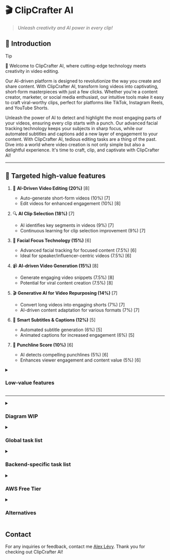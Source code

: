 # 🎬 ClipCrafter AI

> _Unleash creativity and AI power in every clip!_

## 🏁 Introduction

> [!TIP]
> 👋 Welcome to ClipCrafter AI, where cutting-edge technology meets creativity in video editing.
>
> Our AI-driven platform is designed to revolutionize the way you create and share content. With ClipCrafter AI, transform long videos into captivating, short-form masterpieces with just a few clicks. Whether you're a content creator, marketer, or social media enthusiast, our intuitive tools make it easy to craft viral-worthy clips, perfect for platforms like TikTok, Instagram Reels, and YouTube Shorts.
>
> Unleash the power of AI to detect and highlight the most engaging parts of your videos, ensuring every clip starts with a punch. Our advanced facial tracking technology keeps your subjects in sharp focus, while our automated subtitles and captions add a new layer of engagement to your content. With ClipCrafter AI, tedious editing tasks are a thing of the past. Dive into a world where video creation is not only simple but also a delightful experience. It's time to craft, clip, and captivate with ClipCrafter AI!

---

## 🎯 Targeted high-value features

1. 🎥 **AI-Driven Video Editing (20%)** [8]

   - Auto-generate short-form videos (10%) [7]
   - Edit videos for enhanced engagement (10%) [8]

2. 🔍 **AI Clip Selection (18%)** [7]

   - AI identifies key segments in videos (9%) [7]
   - Continuous learning for clip selection improvement (9%) [7]

3. 🧔 **Facial Focus Technology (15%)** [6]

   - Advanced facial tracking for focused content (7.5%) [6]
   - Ideal for speaker/influencer-centric videos (7.5%) [6]

4. 📹 **AI-driven Video Generation (15%)** [8]

   - Generate engaging video snippets (7.5%) [8]
   - Potential for viral content creation (7.5%) [8]

5. 🎬 **Generative AI for Video Repurposing (14%)** [7]

   - Convert long videos into engaging shorts (7%) [7]
   - AI-driven content adaptation for various formats (7%) [7]

6. 📝 **Smart Subtitles & Captions (12%)** [5]

   - Automated subtitle generation (6%) [5]
   - Animated captions for increased engagement (6%) [5]

7. 🎯 **Punchline Score (10%)** [6]

   - AI detects compelling punchlines (5%) [6]
   - Enhances viewer engagement and content value (5%) [6]

<details>
<summary>

### Low-value features

</summary>

8. 🔄 **AI Feedback Loop (9%)** [7]

   - AI improves highlight recommendations (4.5%) [7]
   - Adapts to viewer preferences and trends (4.5%) [7]

9. 🎧 **Enhanced Audio-Video Sync (10%)** [5]

   - Advanced audio editing features (5%) [5]
   - Seamless synchronization with video (5%) [5]

10. 💬 **Responsive Captions & Layout (8%)** [6]

    - Dynamic captions for diverse content (4%) [6]
    - AI-driven layout for optimal viewing (4%) [6]

11. 🔄 **YouTube Link Conversion (8%)** [6]

    - Converts YouTube content for social media (4%) [6]
    - Streamlines content sharing across platforms (4%) [6]

12. 📊 **Content Performance Analytics (10%)** [7]

    - Track viewer engagement and metrics (5%) [7]
    - Optimize content based on analytics insights (5%) [7]

13. 🌍 **Global Audience Reach (9%)** [7]

    - Localization features for global audience (4.5%) [7]
    - Multi-language support for wider accessibility (4.5%) [7]

14. 🔄 **Cross-Platform Sharing (7%)** [5]

    - Easy sharing on social media platforms (3.5%) [5]
    - Supports multiple video formats and aspect ratios (3.5%) [5]

15. 🤖 **Automated Content Moderation (8%)** [7]

    - AI-driven moderation for content quality (4%) [7]
    - Ensure compliance with platform guidelines (4%) [7]

16. 🎨 **Creative Editing Tools (7%)** [6]

    - Wide range of creative editing options (3.5%) [6]
    - User-friendly interface for non-professionals (3.5%) [6]

17. 🌐 **Multi-Platform Streaming (6%)** [6]

    - Stream to various platforms with custom branding (3%) [6]
    - Audience participation and interaction features (3%) [6]

18. 📈 **SEO Optimization for Videos (6%)** [6]

    - Enhance video discoverability on search engines (3%) [6]
    - Tools for optimizing video titles, descriptions, and tags (3%) [6]

19. 📝 **Video Transcription Tools (5%)** [4]

    - Transcribe video content for repurposing (2.5%) [4]
    - Convert content into different formats (2.5%) [4]

20. 🌟 **Unlimited High-Quality Exports (5%)** [4]
    - High-quality video exports (2.5%) [4]
    - No limit on the number of exports (2.5%) [4]

This list now includes a core for each feature, providing insight into the complexity of implementation for each aspect of the product.
</details>

---

<details>
<summary>

### Diagram WIP

</summary>

```mermaid
gantt
    title ClipCrafter AI Development Schedule
    dateFormat  YYYY-MM-DD
    section Initial Setup
    Development Tools Setup           :done, des1, 2023-01-01, 2023-01-10
    section AWS Amplify & Infrastructure
    AWS Amplify Configuration         :active, des2, after des1, 14d
    Backend Resources Setup           :         des3, after des2, 20d
    section Lambda Development
    Lambda Trigger Implementation     :         des4, after des3, 18d
    S3 Integration                    :         des5, after des4, 24d
    section Front-End Development
    Main Application Structure        :         des6, after des4, 30d
    Feature Components                :         des7, after des6, 40d
    section AWS Services Integration
    AWS Rekognition Integration       :         des8, after des5, 30d
    section AI Features
    AI Algorithms Development         :         des9, after des7, 40d
    AI-Powered Clip Extraction        :         des10, after des9, 36d
    section Final Stages
    Testing & Deployment              :         des11, after des10, 30d
    User Feedback and Improvements    :         des12, after des11, 20d
```

---
```mermaid
sequenceDiagram
    participant User
    participant FrontEnd
    participant AWSAmplify
    participant Lambda
    participant S3
    participant Rekognition
    User->>FrontEnd: Access Application
    FrontEnd->>AWSAmplify: Request Services
    AWSAmplify->>Lambda: Trigger Functions
    Lambda->>S3: Access Video Data
    S3->>Rekognition: Send Video for Analysis
    Rekognition->>Lambda: Return Analysis Results
    Lambda->>FrontEnd: Send Processed Data
    FrontEnd->>User: Display Results
```

</details>

<details>
<summary>

### Global task list

</summary>

1. **Initial Setup and Development Tools**

   - [x] Set up the Next.js environment for front-end development.
   - [x] Configure TypeScript for Lambda code.
   - [x] Set up ESLint for code analysis.
   - [x] Establish GitHub workflows for code quality checks.

2. **AWS Amplify and Infrastructure**

   - [x] Initial configuration of AWS Amplify for the project.
   - [x] Configure backend resources with Amplify (API, Auth, Storage).
   - [x] Set up automatic multi-region S3 bucket replication to handle the London region for Rekognition.

3. **Lambda Development and S3 Integration**

   - [x] Implement automatic Lambda trigger on S3 file upload.
   - [x] Develop the `download` function in S3 with progress information.
   - [x] Create FFmpeg commands with batch processing for optimization.
   - [x] Utilize `ffmpeg concatList.txt` for video concatenation.
   - [x] Implement `StatusUploader` for managing operation statuses.
   - [x] Configure AWS SAM for running Lambda locally with Docker during development.

4. **Front-End Development**

   - [x] Develop the main application structure (`Main.tsx`, `layout.tsx`, `page.tsx`).
   - [x] Implement global styles (`globals.css`).
   - [x] Develop feature components (`Features.tsx`).
   - [x] Use Amplify UI React library for user interface.

5. **AWS Services Integration**

   - [x] Integrate AWS Rekognition for video analysis.
   - [x] Use `ffmpeg getCmd` with blurred background for video processing.

6. **Specific Feature Development**

   - [ ] Set up AWS Transcribe for automatic transcription.
   - [ ] Use AWS Comprehend to analyze transcribed text.
   - [ ] Transition from Lambda FFmpeg Layer to AWS MediaConvert Jobs.
   - [ ] Embed generated subtitles into the video using AWS MediaConvert.
   - [ ] Design an AWS Step Functions workflow to automate the process.

7. **🎥 AI-Driven Video Generation and Editing**

   - [ ] Develop AI algorithms for automatic video generation and editing.
   - [ ] Create functionality to transform long-form videos into short clips for social media platforms.

8. **🔍 AI-Powered Clip Extraction**

   - [ ] Implement AI techniques for identifying and extracting key segments from longer videos.
   - [ ] Set up an AI feedback loop for improved clip selection.

9. **🧔 Facial Tracking and Center Stage Focus**

   - [ ] Develop facial tracking technology for content focusing on speakers or influencers.

10. **📝 Automated Subtitles and Captions**

    - [ ] Integrate automated and animated subtitles and captions.

11. **🎧 Advanced Audio and Video Editing Features**

    - [ ] Implement advanced audio editing and synchronization features.
    - [ ] Develop an intuitive interface for video trimming, clipping, and editing.

12. **💬 Dynamic Captions and AI-Relayout**

    - [ ] Create dynamic captions responsive to video content.
    - [ ] Implement AI-relayout for optimal viewing on different platforms.

13. **🔄 Multi-Platform Compatibility and Sharing**

    - [ ] Ensure easy sharing of videos across various social media platforms.
    - [ ] Support multiple video formats and aspect ratios.

14. **📝 Transcription and Repurposing Tools**

    - [ ] Develop tools for video content transcription and repurposing.

15. **Testing, Deployment, and Monitoring**

    - [ ] Conduct comprehensive testing of the entire pipeline.
    - [ ] Adjust configurations based on test results for optimal performance.
    - [ ] Deploy the solution in a production environment.
    - [ ] Set up system performance monitoring and alerts.

16. **Improvements and Maintenance**

    - [ ] Implement analytics to measure the effectiveness of video processing.
    - [ ] Continuously improve the system based on user feedback and analytics data.

17. **Ongoing and Upcoming Developments**
    - [ ] (In progress) Integrate Stripe for payments.
    - [ ] (To do) Create documentation for the system and its components.
    - [ ] (To do) Train team members or end-users on how to use the system effectively.
    - [ ] Integrate AWS Rekognition's segment detection API into your video processing pipeline.
    - [ ] Develop a system to parse and interpret the output from Rekognition for identifying key video segments.
    - [ ] Automate the video editing process based on the segments identified by Rekognition.
    - [ ] Test and optimize the integration for accuracy and efficiency.

This list includes the tasks necessary to develop the new AI-driven video editing features, ensuring a comprehensive approach to building a versatile and user-friendly video editing platform.

</details>

<details>
<summary>
  
### Backend-specific task list

</summary>

1. 📤 **StatusUploader.ts**

   - [x] Implement basic structure of `StatusUploader` class.
   - [ ] Review and optimize error handling in `StatusUploader` class.
   - [ ] Add unit tests for different scenarios (e.g., successful upload, failed upload).
   - [ ] Consider implementing a retry mechanism for failed S3 operations.
   - [ ] Document the class methods for better maintainability.

2. ⚙️ **config.ts**

   - [x] Define basic configuration structure.
   - [ ] Validate configuration values (e.g., check for valid region, thresholds).
   - [ ] Consider using environment variables for sensitive data.
   - [ ] Add comments to explain each configuration option.

3. 📄 **event.json**

   - [x] Create a basic event JSON structure for testing.
   - [ ] Create additional test event JSON files for different scenarios.
   - [ ] Validate the structure of the event in your Lambda function to handle malformed events.

4. 📊 **getData.ts**

   - [x] Extract data from Lambda S3 event.
   - [ ] Implement more robust error handling and logging.
   - [ ] Optimize the data extraction logic for efficiency.
   - [ ] Add comments to clarify the purpose of each step in the data extraction process.

5. 🚀 **index.ts**

   - [x] Set up the main Lambda handler function.
   - [ ] Refactor the handler for better readability and maintainability.
   - [ ] Implement more detailed logging for each step of the process.
   - [ ] Add error handling for each external call (e.g., S3, Rekognition).

6. 📝 **logger.ts**

   - [x] Create a basic logging function.
   - [ ] Extend the logger functionality to support different log levels (e.g., info, warn, error).
   - [ ] Implement a mechanism to toggle logging on/off based on environment variables.

7. 📈 **qlip-crop-model-out.json**

   - [x] Provide a sample output model JSON.
   - [ ] Validate the JSON structure to ensure it meets your application's requirements.
   - [ ] Consider moving model output data to a more secure storage if it contains sensitive information.

8. 👁️ **rekognition.ts**

   - [x] (Assuming) Basic AWS Rekognition integration.
   - [ ] Implement error handling and logging for AWS Rekognition calls.
   - [ ] Optimize Rekognition interactions for performance and cost.
   - [ ] Add unit tests for the Rekognition integration.

9. 🌐 **s3.ts**

   - [x] Implement basic S3 upload and download functions.
   - [ ] Implement more comprehensive error handling for S3 operations.
   - [ ] Optimize file upload/download methods for large files.
   - [ ] Add functionality to handle different S3 event types.

10. ✅ **getData.test.ts**

    - [x] Basic unit tests for `getData` function.
    - [ ] Add more test cases covering edge cases and error scenarios.
    - [ ] Implement mock objects for S3 to test without AWS dependencies.
    - [ ] Review and improve the assertions for better test coverage.

11. 🎥 **video.test.ts**

    - [x] (Assuming) Basic structure for video processing tests.
    - [ ] Write unit tests for video processing logic.
    - [ ] Mock external dependencies (e.g., file system, AWS services) in tests.
    - [ ] Ensure tests cover both successful and failure scenarios.

12. 🧩 **types.ts**, **utils.ts**, **video.ts**
    - [x] Basic types, utility functions, and video processing logic.
    - [ ] For `types.ts`: Document each type/interface for clarity.
    - [ ] For `utils.ts`: Add error handling in utility functions.
    - [ ] For `video.ts`: Optimize video processing functions for performance.
    - [ ] Add unit tests for utility functions and video processing logic.

</details>

<details>
<summary>
  
### AWS Free Tier

</summary>

- **Transcribe**: 60 minutes per month for 12 months.
- **Amplify**: 1,000 build & deploy minutes per month; 5GB hosting, and 15GB outbound data transfer per month.
- **Rekognition**: 5,000 images per month or 1,000 minutes of video processed per month for 12 months.
- **MediaConvert**: 20 minutes of video conversion per month.
- **Comprehend**: 50K units of text (5M characters) for text analysis per month for 12 months.
- **Lambda**: 1 million free requests and 400,000 GB-seconds of compute time per month.
- **S3**: 5GB of standard storage, 20,000 GET requests, and 2,000 PUT requests per month for 12 months.
- **AMPLIFY STUDIO**: Included in the Amplify Free Tier.
- **AMPLIFY CLI**: Free to use, costs depend on the AWS resources used.
- **AMPLIFY LIBRARIES**: Free to use, costs depend on the AWS resources used.
- **API Gateway**: 1 million API calls per month for 12 months.
- **AppSync**: 250K queries per month and 250K real-time data records per month for 12 months.
- **CloudFront**: 50GB data out and 2,000,000 HTTP or HTTPS requests per month for 12 months.
- **Cognito**: 50,000 active users per month for Amazon Cognito User Pools.
- **DynamoDB**: 25GB of storage, 25 read capacity units, and 25 write capacity units; 2.5 million stream read requests per month for 12 months.
- **Elasticsearch**: 750 hours of t2.small.elasticsearch instance per month for 12 months.
- **Kinesis**: 1 shard of Kinesis Data Stream for 12 months.
- **Lex**: 10,000 text requests or 5,000 voice requests per month for 12 months.
- **Location Service**: 25,000 map requests per month and 25,000 positioning requests per month for 12 months.
- **Pinpoint**: 5,000 targeted users per month; 1M push notifications.

</details>

<details>
<summary>
  
### Alternatives

</summary>

### Klap.app

- **AI-driven Video Generation:** Creates engaging snippets from videos, potentially viral
- **AI-powered Video Editing:** Automatically generates TikToks, Reels, and Shorts from long-form YouTube content
- **YouTube Link Conversion:** Converts YouTube videos into short-form videos for social platforms

### Qlip.ai

- **Punchline Score:** AI detects compelling punchlines within the video
- **AI Feedback Loop:** Improves highlight recommendations over time
- **AI-Powered Clipping:** Extracts short clips from long videos

### Vizard.ai

- **Transcription and Editing:** Streamlines video content creation and repurposing
- **Automated Video Editing:** Simplifies the video editing process
- **Audio Editing and Sync:** Advanced audio editing features and seamless syncing with visuals

### 2short.ai

- **Captivating Facial Tracking:** Keeps the subject at the center with facial tracking
- **Effortless Animated Subtitles:** Adds animated subtitles to videos
- **Automated Clip Generation:** Extracts engaging segments from longer videos

### Opus.pro

- **Generative AI for Video Repurposing:** Converts long videos into shorts
- **Dynamic Captions and AI-Relayout:** Offers features like dynamic captions for enhanced viewer engagement
- **Multi-Platform Streaming:** Facilitates streaming to various platforms with custom branding and audience participation

</details>

## Contact

For any inquiries or feedback, contact me [Alex Lévy](mailto:alexlevy0@gmail.com).
Thank you for checking out ClipCrafter AI!
